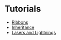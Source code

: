 <div class="doc-incomplete"/>

# Tutorials

- [Ribbons](ribbons.md)
- [Inheritance](inheritance.md)
- [Lasers and Lightnings](lasers.md)
